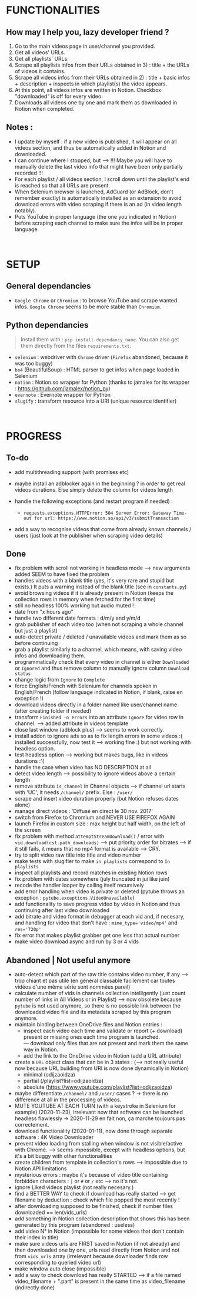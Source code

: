 # FUNCTIONALITIES

## How may I help you, lazy developer friend ?
1) Go to the main videos page in user/channel you provided.
2) Get all videos' URLs. 
3) Get all playlists' URLs. 
4) Scrape all playlists infos from their URLs obtained in 3) : title + the URLs of videos it contains.
5) Scrape all videos infos from their URLs obtained in 2) : title + basic infos + description + inspects in which playlist(s) the video appears.
6) At this point, all videos infos are written in Notion. Checkbox "downloaded" is off for every video.
7) Downloads all videos one by one and mark them as downloaded in Notion when completed. 

## Notes :
- I update by myself : if a new video is published, it will appear on all videos section, and thus be automatically added in Notion and downloaded.
- I can continue where I stopped, but —> !!! Maybe you will have to manually delete the last video info that might have been only partially recorded !!!
- For each playlist / all videos section, I scroll down until the playlist's end is reached so that all URLs are present.
- When Selenium browser is launched, AdGuard (or AdBlock, don't remember exactly) is automatically installed as an extension to avoid download errors with video scraping if there is an ad (in video length notably).
- Puts YouTube in proper language (the one you indicated in Notion) before scraping each channel to make sure the infos will be in proper language.

<br>

# SETUP

## General dependancies
- `Google Chrome` or `Chromium` : to browse YouTube and scrape wanted infos. `Google Chrome` seems to be more stable than `Chromium`.  

## Python dependancies
> Install them with : `pip install dependancy_name`. You can also get them directly from the files `requirements.txt`.

- `selenium` : webdriver with `Chrome` driver (`Firefox` abandoned, because it was too buggy)
- `bs4` (BeautifulSoup) : HTML parser to get infos when page loaded in Selenium
- `notion` : Notion.so wrapper for Python (thanks to jamalex for its wrapper : https://github.com/jamalex/notion_py)
- `evernote` : Evernote wrapper for Python
- `slugify` : transform resource into a URI (unique resource identifier)

<br>

# PROGRESS

## To-do
- add multithreading support (with promises etc)
- maybe install an adblocker again in the beginning ? in order to get real videos durations. Else simply delete the column for videos length
- handle the following exceptions (and restart program if needed) :

	- `requests.exceptions.HTTPError: 504 Server Error: Gateway Time-out for url: https://www.notion.so/api/v3/submitTransaction`

- add a way to recognise videos that come from already known channels / users (just look at the publisher when scraping video details)

## Done
- fix problem with scroll not working in headless mode —> new arguments added SEEM to have fixed the problem
- handles videos with a blank title (yes, it's very rare and stupid but exists.) It puts a warning instead of the blank title (see in `constants.py`)
- avoid browsing videos if it is already present in Notion (keeps the collection rows in memory when fetched for the first time)
- still no headless 100% working but audio muted !
- date from "x hours ago"
- handle two different date formats : d/m/y and y/m/d
- grab publisher of each video too (when not scraping a whole channel but just a playlist)
- auto-detect private / deleted / unavailable videos and mark them as so before continuing
- grab a playlist similarly to a channel, which means, with saving video infos and downloading them.
- programmatically check that every video in channel is either `Downloaded` or `Ignored` and thus remove column to manually ignore column `Download status`
- change logic from `Ignore` to `Complete`
- force English/French with Selenium for channels spoken in English/French (follow language indicated in Notion, if blank, raise en exception !)
- download videos directly in a folder named like user/channel name (after creating folder if needed)
- transform `Finished -n errors` into an attribute `Ignore` for video row in channel. —> added attribute in videos template
- close last window (adblock plus) —> seems to work correctly.
- install addon to ignore ads so as to fix length errors in some videos :( installed successfully, now test it —> working fine :) but not working with headless option.
- test headless option —> working but makes bugs, like in videos durations :'(
- handle the case when video has NO DESCRIPTION at all
- detect video length —> possibility to ignore videos above a certain length
- remove attribute `is_channel` in Channel objects —> if channel url starts with 'UC', it needs `/channel/` prefix. Else : `/user/`
- scrape and insert video duration properly (but Notion refuses dates alone)
- manage direct videos : 'Diffusé en direct le 30 nov. 2017'
- switch from Firefox to Chromium and NEVER USE FIREFOX AGAIN
- launch Firefox in custom size : max height but half width, on the left of the screen
- fix problem with method `attemptStreamDownload()` / error with `vid.download(cst.path_downloads)` —> put priority order for bitrates —> if it still fails, it means that no mp4 format is available —> CRY.
- try to split video raw title into title and video number 
- make tests with slugifier to make `in_playlists` correspond to `In playlists`
- inspect all playlists and record matches in existing Notion rows
- fix problem with dates somewhere (july truncated in jui like juin)
- recode the handler looper by calling itself recursively
- add error handling when video is private or deleted (pytube throws an exception : `pytube.exceptions.VideoUnavailable`)
- add functionality to save progress video by video in Notion and thus continuing after last video downloaded
- add bitrate and video format in debugger at each vid and, if necesary, and handling for video that don't have : `mime_type='video/mp4'` and `res='720p'`
- fix error that makes playlist grabber get one less that actual number
- make video download async and run by 3 or 4 vids

## Abandoned | Not useful anymore
- auto-detect which part of the raw title contains video number, if any —> trop chiant et pas utile (en général classable facilement car toutes vidéos d'une même série sont nommées pareil)
- calculate number of vids in channels collection intelligently (just count number of links in All Videos or in Playlist) —> now obsolete because `pytube` is not used anymore, so there is no possible link between the downloaded video file and its metadata scraped by this program anymore.
- maintain binding between OneDrive files and Notion entries :
    - inspect each video each time and validate or report (+ download) present or missing ones each time program is launched.  
    — download only files that are not present and mark them the same way in Notion.  
    - add the link to the OneDrive video in Notion (add a URL attribute)
- create a `URL` object class that can be in 3 states : (—> not really useful now because URL building from URI is now done dynamically in Notion)
    - minimal (odijzaoidza)
    - partial (/playlist?list=odijzaoidza)
    - absolute (https://www.youtube.com/playlist?list=odijzaoidza)
- maybe differentiate `/channel/` and `/user/` cases ? -> there is no difference at all in the processing of videos.
- MUTE YOUTUBE AT EACH TURN (with a keystroke in Selenium for example) (2020-11-23), irrelevant now that software can be launched headless flawlessly -> 2020-11-29 en fait non, ça marche toujours pas correctement.
- download functionality (2020-01-11), now done through separate software : 4K Video Downloader
- prevent video loading from stalling when window is not visible/active with Chrome. —> seems impossible, except with headless options, but it's a bit buggy with other functionalities
- create children from template in collection's rows —> impossible due to Notion API limitations
- mysterious errors : maybe it's because of video title containing forbidden characters : `|` or `#` or `/` etc —> no it's not.
- ignore Liked videos playlist (not really necesary.)
- find a BETTER WAY to check if download has really started —> get filename by deduction : check which file popped the most recently !
- after downloading supposed to be finished, check if number files downloaded == len(vids_urls)
- add something in Notion collection description that shows this has been generated by this program (abandoned : useless)
- add video N° in Notion (impossible for some videos that don't contain their index in title)
- make sure videos urls are FIRST saved in Notion (if not already) and then downloaded one by one, urls read directly from Notion and not from `vids_urls` array (irrelevant because downloader finds row corresponding to queried video url)
- make window auto close (impossible)
- add a way to check download has really STARTED —> if a file named video_filename + ".part" is present in the same time as video_filename (indirectly done)